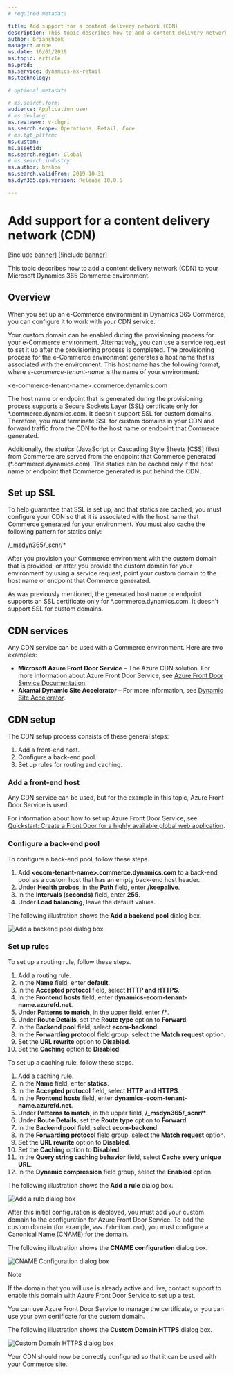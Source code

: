 ```yaml
---
# required metadata

title: Add support for a content delivery network (CDN)
description: This topic describes how to add a content delivery network (CDN) to your Microsoft Dynamics 365 Commerce environment.
author: brianshook
manager: annbe
ms.date: 10/01/2019
ms.topic: article
ms.prod: 
ms.service: dynamics-ax-retail
ms.technology: 

# optional metadata

# ms.search.form: 
audience: Application user
# ms.devlang: 
ms.reviewer: v-chgri
ms.search.scope: Operations, Retail, Core
# ms.tgt_pltfrm: 
ms.custom: 
ms.assetid: 
ms.search.region: Global
# ms.search.industry: 
ms.author: brshoo
ms.search.validFrom: 2019-10-31
ms.dyn365.ops.version: Release 10.0.5

---
```


# Add support for a content delivery network (CDN)

[!include [banner](includes/preview-banner.md)]
[!include [banner](includes/banner.md)]

This topic describes how to add a content delivery network (CDN) to your Microsoft Dynamics 365 Commerce environment.

## Overview

When you set up an e-Commerce environment in Dynamics 365 Commerce, you can configure it to work with your CDN service. 

Your custom domain can be enabled during the provisioning process for your e-Commerce environment. Alternatively, you can use a service request to set it up after the provisioning process is completed. The provisioning process for the e-Commerce environment generates a host name that is associated with the environment. This host name has the following format, where *e-commerce-tenant-name* is the name of your environment:

&lt;e-commerce-tenant-name&gt;.commerce.dynamics.com

The host name or endpoint that is generated during the provisioning process supports a Secure Sockets Layer (SSL) certificate only for \*.commerce.dynamics.com. It doesn't support SSL for custom domains. Therefore, you must terminate SSL for custom domains in your CDN and forward traffic from the CDN to the host name or endpoint that Commerce generated. 

Additionally, the *statics* (JavaScript or Cascading Style Sheets \[CSS\] files) from Commerce are served from the endpoint that Commerce generated (\*.commerce.dynamics.com). The statics can be cached only if the host name or endpoint that Commerce generated is put behind the CDN.

## Set up SSL

To help guarantee that SSL is set up, and that statics are cached, you must configure your CDN so that it is associated with the host name that Commerce generated for your environment. You must also cache the following pattern for statics only: 

/\_msdyn365/\_scnr/\*

After you provision your Commerce environment with the custom domain that is provided, or after you provide the custom domain for your environment by using a service request, point your custom domain to the host name or endpoint that Commerce generated.

As was previously mentioned, the generated host name or endpoint supports an SSL certificate only for \*.commerce.dynamics.com. It doesn't support SSL for custom domains.

## CDN services

Any CDN service can be used with a Commerce environment. Here are two examples:

- **Microsoft Azure Front Door Service** – The Azure CDN solution. For more information about Azure Front Door Service, see [Azure Front Door Service Documentation](https://docs.microsoft.com/azure/frontdoor/).
- **Akamai Dynamic Site Accelerator** – For more information, see [Dynamic Site Accelerator](https://www.akamai.com/us/en/products/performance/dynamic-site-accelerator.jsp).

## CDN setup

The CDN setup process consists of these general steps:

1. Add a front-end host.
1. Configure a back-end pool.
1. Set up rules for routing and caching.

### Add a front-end host

Any CDN service can be used, but for the example in this topic, Azure Front Door Service is used. 

For information about how to set up Azure Front Door Service, see [Quickstart: Create a Front Door for a highly available global web application](https://docs.microsoft.com/azure/frontdoor/quickstart-create-front-door).

### Configure a back-end pool

To configure a back-end pool, follow these steps.

1. Add **&lt;ecom-tenant-name&gt;.commerce.dynamics.com** to a back-end pool as a custom host that has an empty back-end host header.
1. Under **Health probes**, in the **Path** field, enter **/keepalive**.
1. In the **Intervals (seconds)** field, enter **255**.
1. Under **Load balancing**, leave the default values.

The following illustration shows the **Add a backend pool** dialog box.

![Add a backend pool dialog box](./media/CDN_BackendPool.png)

### Set up rules

To set up a routing rule, follow these steps.

1. Add a routing rule.
1. In the **Name** field, enter **default**.
1. In the **Accepted protocol** field, select **HTTP and HTTPS**.
1. In the **Frontend hosts** field, enter **dynamics-ecom-tenant-name.azurefd.net**.
1. Under **Patterns to match**, in the upper field, enter **/\***.
1. Under **Route Details**, set the **Route type** option to **Forward**.
1. In the **Backend pool** field, select **ecom-backend**.
1. In the **Forwarding protocol** field group, select the **Match request** option. 
1. Set the **URL rewrite** option to **Disabled**.
1. Set the **Caching** option to **Disabled**.

To set up a caching rule, follow these steps.

1. Add a caching rule.
1. In the **Name** field, enter **statics**.
1. In the **Accepted protocol** field, select **HTTP and HTTPS**.
1. In the **Frontend hosts** field, enter **dynamics-ecom-tenant-name.azurefd.net**.
1. Under **Patterns to match**, in the upper field, **/\_msdyn365/\_scnr/\***.
1. Under **Route Details**, set the **Route type** option to **Forward**.
1. In the **Backend pool** field, select **ecom-backend**.
1. In the **Forwarding protocol** field group, select the **Match request** option.
1. Set the **URL rewrite** option to **Disabled**.
1. Set the **Caching** option to **Disabled**.
1. In the **Query string caching behavior** field, select **Cache every unique URL**.
1. In the **Dynamic compression** field group, select the **Enabled** option.

The following illustration shows the **Add a rule** dialog box.

![Add a rule dialog box](./media/CDN_CachingRule.png)

After this initial configuration is deployed, you must add your custom domain to the configuration for Azure Front Door Service. To add the custom domain (for example, `www.fabrikam.com`), you must configure a Canonical Name (CNAME) for the domain.

The following illustration shows the **CNAME configuration** dialog box.

![CNAME Configuration dialog box](./media/CNAME_Configuration.png)

> [!NOTE]
> If the domain that you will use is already active and live, contact support to enable this domain with Azure Front Door Service to set up a test.

You can use Azure Front Door Service to manage the certificate, or you can use your own certificate for the custom domain.

The following illustration shows the **Custom Domain HTTPS** dialog box.

![Custom Domain HTTPS dialog box](./media/Custom_Domain_HTTPS.png)

Your CDN should now be correctly configured so that it can be used with your Commerce site.
